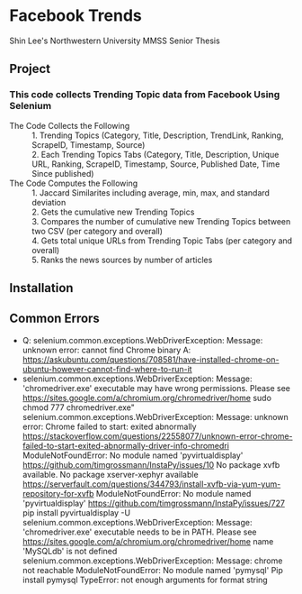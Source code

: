 # Facebook Trends
Shin Lee's Northwestern University MMSS Senior Thesis

## Project
### This code collects Trending Topic data from Facebook Using Selenium
<dl>
  <dt>The Code Collects the Following</dt>
  <dd>1. Trending Topics (Category, Title, Description, TrendLink, Ranking, ScrapeID, Timestamp, Source)</dd>
  <dd>2. Each Trending Topics Tabs (Category, Title, Description, Unique URL, Ranking, ScrapeID, Timestamp, Source, Published Date, Time Since published) </dd>
  <dt>The Code Computes the Following</dt>
  <dd>1. Jaccard Similarites including average, min, max, and standard deviation</dd>
  <dd>2. Gets the cumulative new Trending Topics </dd>
  <dd>3. Compares the number of cumulative new Trending Topics between two CSV (per category and overall)</dd>
  <dd>4. Gets total unique URLs from Trending Topic Tabs (per category and overall) </dd>
  <dd>5. Ranks the news sources by number of articles </dd>

</dl>

## Installation 

## Common Errors
* Q: selenium.common.exceptions.WebDriverException: Message: unknown error: cannot find Chrome binary A: https://askubuntu.com/questions/708581/have-installed-chrome-on-ubuntu-however-cannot-find-where-to-run-it
* selenium.common.exceptions.WebDriverException: Message: 'chromedriver.exe' executable may have wrong permissions. Please see https://sites.google.com/a/chromium.org/chromedriver/home
sudo chmod 777 chromedriver.exe"
selenium.common.exceptions.WebDriverException: Message: unknown error: Chrome failed to start: exited abnormally
https://stackoverflow.com/questions/22558077/unknown-error-chrome-failed-to-start-exited-abnormally-driver-info-chromedri
ModuleNotFoundError: No module named 'pyvirtualdisplay'
https://github.com/timgrossmann/InstaPy/issues/10
No package xvfb available. No package xserver-xephyr available
https://serverfault.com/questions/344793/install-xvfb-via-yum-yum-repository-for-xvfb
ModuleNotFoundError: No module named 'pyvirtualdisplay'
https://github.com/timgrossmann/InstaPy/issues/727
pip install pyvirtualdisplay -U
selenium.common.exceptions.WebDriverException: Message: 'chromedriver.exe' executable needs to be in PATH. Please see https://sites.google.com/a/chromium.org/chromedriver/home
 name 'MySQLdb' is not defined
selenium.common.exceptions.WebDriverException: Message: chrome not reachable
ModuleNotFoundError: No module named 'pymysql'
Pip install pymysql
TypeError: not enough arguments for format string

